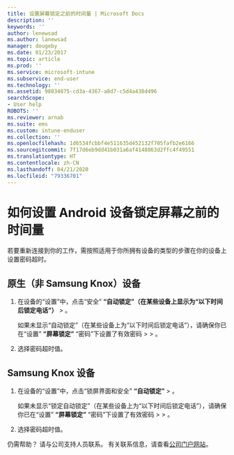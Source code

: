 ```yaml
---
title: 设置屏幕锁定之前的时间量 | Microsoft Docs
description: ''
keywords: ''
author: lenewsad
ms.author: lanewsad
manager: dougeby
ms.date: 01/23/2017
ms.topic: article
ms.prod: ''
ms.service: microsoft-intune
ms.subservice: end-user
ms.technology: ''
ms.assetid: 98034875-cd3a-4367-a8d7-c5d4a438d496
searchScope:
- User help
ROBOTS: ''
ms.reviewer: arnab
ms.suite: ems
ms.custom: intune-enduser
ms.collection: ''
ms.openlocfilehash: 1d6534fcbbf4e511635d452132f705fafb2e6166
ms.sourcegitcommit: 7f17d6eb9dd41b031a6af4148863d2ffc4f49551
ms.translationtype: HT
ms.contentlocale: zh-CN
ms.lasthandoff: 04/21/2020
ms.locfileid: "79336701"
---
```

# <a name="how-to-set-the-amount-of-time-before-your-android-device-locks-its-screen"></a>如何设置 Android 设备锁定屏幕之前的时间量

若要重新连接到你的工作，需按照适用于你所拥有设备的类型的步骤在你的设备上设置密码超时。

## <a name="native-non-samsung-knox-device"></a>原生（非 Samsung Knox）设备

1. 在设备的“设置”中，点击“安全” **“自动锁定”（在某些设备上显示为“以下时间后锁定电话”）**  &gt;   。

    如果未显示“自动锁定”（在某些设备上为“以下时间后锁定电话”），请确保你已在“设置” **“屏幕锁定”** “密码”下设置了有效密码   &gt;  &gt;  。

2. 选择密码超时值。

## <a name="samsung-knox-device"></a>Samsung Knox 设备

1. 在设备的“设置”中，点击“锁屏界面和安全” **“自动锁定”**  &gt;  。

    如果未显示“锁定自动锁定”（在某些设备上为“以下时间后锁定电话”），请确保你已在“设置” **“屏幕锁定”** “密码”下设置了有效密码   &gt;  &gt;  。

2. 选择密码超时值。

仍需帮助？ 请与公司支持人员联系。 有关联系信息，请查看[公司门户网站](https://go.microsoft.com/fwlink/?linkid=2010980)。
